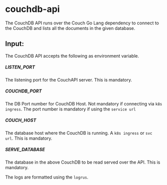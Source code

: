 # couchdb-api

The CouchDB API runs over the Couch Go Lang dependency to connect to the CouchDB and lists all the documents in the given database.

## Input:
The CouchDB API accepts the following as environment variable.

##### LISTEN_PORT
The listening port for the CouchAPI server. This is mandatory.

##### COUCHDB_PORT
The DB Port number for CouchDB Host. Not mandatory if connecting via `k8s ingress`. The port number is mandatory if using the `service url`

##### COUCH_HOST
The database host where the CouchDB is running. A `k8s ingress` or `svc url`. This is mandatory.

##### SERVE_DATABASE
The database in the above CouchDB to be read served over the API. This is mandatory.

The logs are formatted using the `logrus`.
